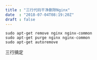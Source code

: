```yaml
---
title : "三行代码干净删除Nginx"
date  : "2018-07-04T08:19:20Z"
draft : false
---
```


```sudo apt-get remove nginx nginx-common
sudo apt-get remove nginx nginx-common
sudo apt-get purge nginx nginx-common
sudo apt-get autoremove
```

三行搞定